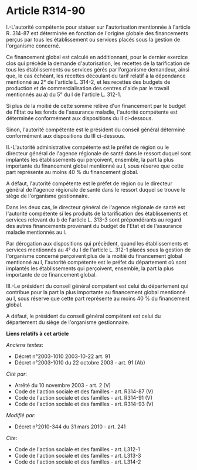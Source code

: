 # Article R314-90

I.-L'autorité compétente pour statuer sur l'autorisation mentionnée à l'article R. 314-87 est déterminée en fonction de
l'origine globale des financements perçus par tous les établissement ou services placés sous la gestion de l'organisme
concerné. 

Ce financement global est calculé en additionnant, pour le dernier exercice clos qui précède la demande d'autorisation, les
recettes de la tarification de tous les établissements ou services gérés par l'organisme demandeur, ainsi que, le cas
échéant, les recettes découlant du tarif relatif à la dépendance mentionné au 2° de l'article L. 314-2, et les recettes des
budgets de production et de commercialisation des centres d'aide par le travail mentionnés au a) du 5° du I de l'article L.
312-1. 

Si plus de la moitié de cette somme relève d'un financement par le budget de l'Etat ou les fonds de l'assurance maladie,
l'autorité compétente est déterminée conformément aux dispositions du II ci-dessous. 

Sinon, l'autorité compétente est le président du conseil général déterminé conformément aux dispositions du III ci-dessous. 

II.-L'autorité administrative compétente est le préfet de région ou le directeur général de l'agence régionale de santé dans
le ressort duquel sont implantés les établissements qui perçoivent, ensemble, la part la plus importante du financement
global mentionné au I, sous réserve que cette part représente au moins 40 % du financement global.

A défaut, l'autorité compétente est le préfet de région ou le directeur général de l'agence régionale de santé dans le
ressort duquel se trouve le siège de l'organisme gestionnaire. 

Dans les deux cas, le directeur général de l'agence régionale de santé est l'autorité compétente si les produits de la
tarification des établissements et services relevant du b de l'article L. 313-3 sont prépondérants au regard des autres
financements provenant du budget de l'Etat et de l'assurance maladie mentionnés au I. 

Par dérogation aux dispositions qui précèdent, quand les établissements et services mentionnés au 4° du I de l'article L.
312-1 placés sous la gestion de l'organisme concerné perçoivent plus de la moitié du financement global mentionné au I,
l'autorité compétente est le préfet du département où sont implantés les établissements qui perçoivent, ensemble, la part la
plus importante de ce financement global. 

III.-Le président du conseil général compétent est celui du département qui contribue pour la part la plus importante au
financement global mentionné au I, sous réserve que cette part représente au moins 40 % du financement global.

A défaut, le président du conseil général compétent est celui du département du siège de l'organisme gestionnaire.

**Liens relatifs à cet article**

_Anciens textes_:

  - Décret n°2003-1010 2003-10-22 art. 91
  - Décret n°2003-1010 du 22 octobre 2003 - art. 91 (Ab)

_Cité par_:

  - Arrêté du 10 novembre 2003 - art. 2 (V)
  - Code de l'action sociale et des familles - art. R314-87 (V)
  - Code de l'action sociale et des familles - art. R314-91 (V)
  - Code de l'action sociale et des familles - art. R314-93 (V)

_Modifié par_:

  - Décret n°2010-344 du 31 mars 2010 - art. 241

_Cite_:

  - Code de l'action sociale et des familles - art. L312-1
  - Code de l'action sociale et des familles - art. L313-3
  - Code de l'action sociale et des familles - art. L314-2
